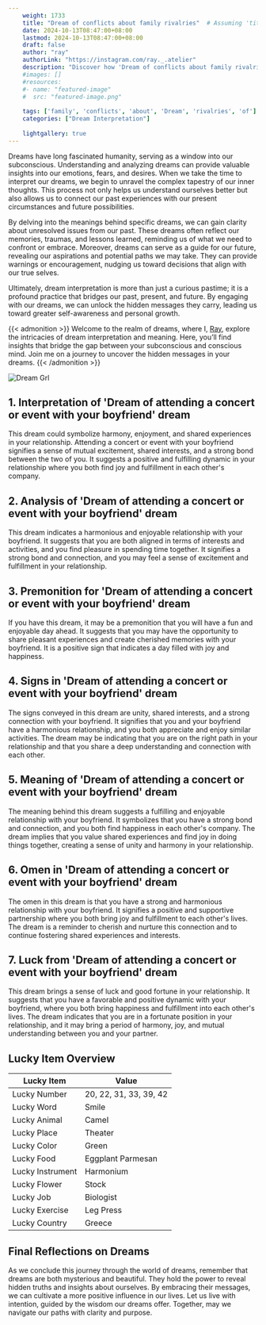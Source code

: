 ```yaml
---
    weight: 1733
    title: "Dream of conflicts about family rivalries"  # Assuming 'title' column exists
    date: 2024-10-13T08:47:00+08:00
    lastmod: 2024-10-13T08:47:00+08:00
    draft: false
    author: "ray"
    authorLink: "https://instagram.com/ray._.atelier"
    description: "Discover how 'Dream of conflicts about family rivalries' can interpret your future and uncover its significant meanings in your life."
    #images: []
    #resources:
    #- name: "featured-image"
    #  src: "featured-image.png"
    
    tags: ['family', 'conflicts', 'about', 'Dream', 'rivalries', 'of']
    categories: ["Dream Interpretation"]
    
    lightgallery: true
---
```

    
Dreams have long fascinated humanity, serving as a window into our subconscious. Understanding and analyzing dreams can provide valuable insights into our emotions, fears, and desires. When we take the time to interpret our dreams, we begin to unravel the complex tapestry of our inner thoughts. This process not only helps us understand ourselves better but also allows us to connect our past experiences with our present circumstances and future possibilities.

By delving into the meanings behind specific dreams, we can gain clarity about unresolved issues from our past. These dreams often reflect our memories, traumas, and lessons learned, reminding us of what we need to confront or embrace. Moreover, dreams can serve as a guide for our future, revealing our aspirations and potential paths we may take. They can provide warnings or encouragement, nudging us toward decisions that align with our true selves.

Ultimately, dream interpretation is more than just a curious pastime; it is a profound practice that bridges our past, present, and future. By engaging with our dreams, we can unlock the hidden messages they carry, leading us toward greater self-awareness and personal growth.

{{< admonition >}}
Welcome to the realm of dreams, where I, [Ray](https://instagram.com/ray._.atelier), explore the intricacies of dream interpretation and meaning. Here, you’ll find insights that bridge the gap between your subconscious and conscious mind. Join me on a journey to uncover the hidden messages in your dreams.
{{< /admonition >}}

![Dream Grl](https://cdn.pixabay.com/photo/2017/11/02/03/35/gothic-2910057_1280.jpg "Dream Grl")

## 1. Interpretation of 'Dream of attending a concert or event with your boyfriend' dream

This dream could symbolize harmony, enjoyment, and shared experiences in your relationship. Attending a concert or event with your boyfriend signifies a sense of mutual excitement, shared interests, and a strong bond between the two of you. It suggests a positive and fulfilling dynamic in your relationship where you both find joy and fulfillment in each other's company.

## 2. Analysis of 'Dream of attending a concert or event with your boyfriend' dream

This dream indicates a harmonious and enjoyable relationship with your boyfriend. It suggests that you are both aligned in terms of interests and activities, and you find pleasure in spending time together. It signifies a strong bond and connection, and you may feel a sense of excitement and fulfillment in your relationship.

## 3. Premonition for 'Dream of attending a concert or event with your boyfriend' dream

If you have this dream, it may be a premonition that you will have a fun and enjoyable day ahead. It suggests that you may have the opportunity to share pleasant experiences and create cherished memories with your boyfriend. It is a positive sign that indicates a day filled with joy and happiness.

## 4. Signs in 'Dream of attending a concert or event with your boyfriend' dream

The signs conveyed in this dream are unity, shared interests, and a strong connection with your boyfriend. It signifies that you and your boyfriend have a harmonious relationship, and you both appreciate and enjoy similar activities. The dream may be indicating that you are on the right path in your relationship and that you share a deep understanding and connection with each other.

## 5. Meaning of 'Dream of attending a concert or event with your boyfriend' dream

The meaning behind this dream suggests a fulfilling and enjoyable relationship with your boyfriend. It symbolizes that you have a strong bond and connection, and you both find happiness in each other's company. The dream implies that you value shared experiences and find joy in doing things together, creating a sense of unity and harmony in your relationship.

## 6. Omen in 'Dream of attending a concert or event with your boyfriend' dream

The omen in this dream is that you have a strong and harmonious relationship with your boyfriend. It signifies a positive and supportive partnership where you both bring joy and fulfillment to each other's lives. The dream is a reminder to cherish and nurture this connection and to continue fostering shared experiences and interests.

## 7. Luck from 'Dream of attending a concert or event with your boyfriend' dream

This dream brings a sense of luck and good fortune in your relationship. It suggests that you have a favorable and positive dynamic with your boyfriend, where you both bring happiness and fulfillment into each other's lives. The dream indicates that you are in a fortunate position in your relationship, and it may bring a period of harmony, joy, and mutual understanding between you and your partner.

## Lucky Item Overview
| Lucky Item          | Value              |
|---------------|--------------------|
| Lucky Number        | 20, 22, 31, 33, 39, 42  |
| Lucky Word          | Smile |
| Lucky Animal        | Camel |
| Lucky Place         | Theater     |
| Lucky Color         | Green     |
| Lucky Food          | Eggplant Parmesan      |
| Lucky Instrument    | Harmonium |
| Lucky Flower        | Stock    |
| Lucky Job           | Biologist       |
| Lucky Exercise      | Leg Press  |
| Lucky Country       | Greece    |


##  Final Reflections on Dreams

As we conclude this journey through the world of dreams, remember that dreams are both mysterious and beautiful. They hold the power to reveal hidden truths and insights about ourselves. By embracing their messages, we can cultivate a more positive influence in our lives. Let us live with intention, guided by the wisdom our dreams offer. Together, may we navigate our paths with clarity and purpose.
